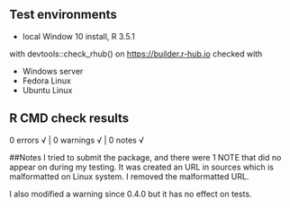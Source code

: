 ## Test environments
* local Window 10 install, R 3.5.1

with devtools::check_rhub() on https://builder.r-hub.io checked with 
* Windows server
* Fedora Linux
* Ubuntu Linux

## R CMD check results
0 errors √ | 0 warnings √ | 0 notes √


##Notes
I tried to submit the package, and there were 1 NOTE that did no appear 
on during my testing. It was created an URL in sources which is malformatted
on Linux system. I removed the malformatted URL.

I also modified a warning since 0.4.0 but it has no effect on tests.